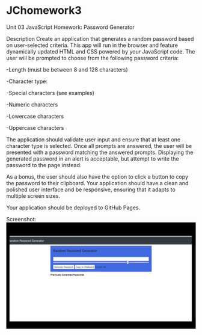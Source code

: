 # JChomework3
Unit 03 JavaScript Homework: Password Generator

Description
Create an application that generates a random password based on user-selected criteria. This app will run in the browser and feature dynamically updated HTML and CSS powered by your JavaScript code. The user will be prompted to choose from the following password criteria:


-Length (must be between 8 and 128 characters)


-Character type:


-Special characters (see examples)


-Numeric characters


-Lowercase characters


-Uppercase characters


The application should validate user input and ensure that at least one character type is selected. Once all prompts are answered, the user will be presented with a password matching the answered prompts. Displaying the generated password in an alert is acceptable, but attempt to write the password to the page instead.

As a bonus, the user should also have the option to click a button to copy the password to their clipboard. Your application should have a clean and polished user interface and be responsive, ensuring that it adapts to multiple screen sizes. 

Your application should be deployed to GitHub Pages.

Screenshot:
<img src="assets/password.jpg" alt="screenshot of deployed generator">
